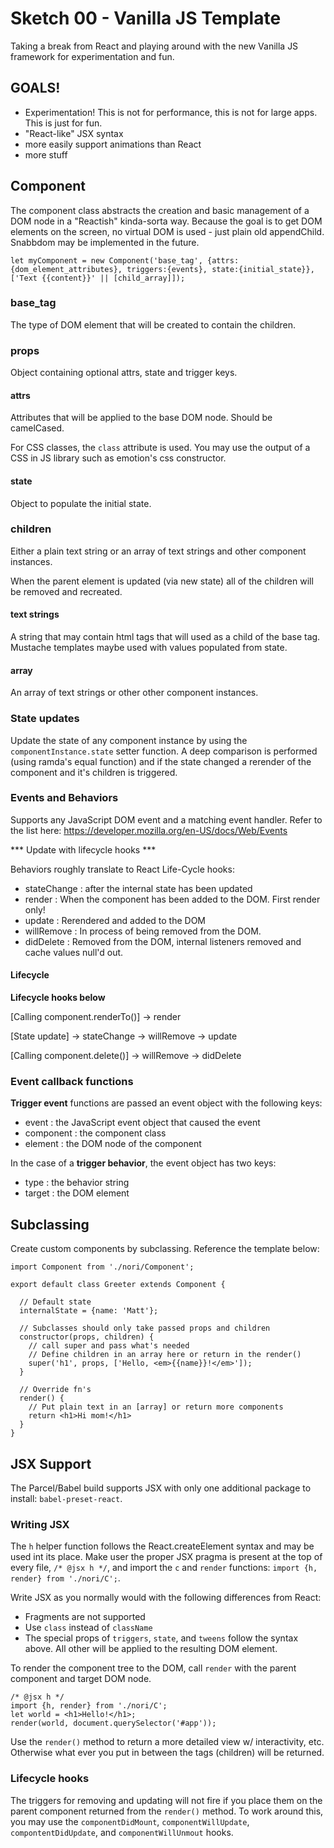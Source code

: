 # Sketch 00 - Vanilla JS Template

Taking a break from React and playing around with the new Vanilla JS framework for experimentation and fun.

## GOALS!

- Experimentation! This is not for performance, this is not for large apps. This is just for fun.
- "React-like" JSX syntax
- more easily support animations than React
- more stuff

## Component

The component class abstracts the creation and basic management of a DOM node in a "Reactish" kinda-sorta way. Because the goal is to get DOM elements on the screen, no virtual DOM is used - just plain old appendChild. Snabbdom may be implemented in the future.

`let myComponent = new Component('base_tag', {attrs:{dom_element_attributes}, triggers:{events}, state:{initial_state}}, ['Text {{content}}' || [child_array]]);`


### base_tag

The type of DOM element that will be created to contain the children.

### props 

Object containing optional attrs, state and trigger keys.

#### attrs

Attributes that will be applied to the base DOM node. Should be camelCased. 

For CSS classes, the `class` attribute is used. You may use the output of a CSS in JS library such as emotion's css constructor. 

#### state

Object to populate the initial state.

### children

Either a plain text string or an array of text strings and other component instances.

When the parent element is updated (via new state) all of the children will be removed and recreated.

#### text strings

A string that may contain html tags that will used as a child of the base tag. Mustache templates maybe used with values populated from state.

#### array

An array of text strings or other other component instances.

### State updates

Update the state of any component instance by using the `componentInstance.state` setter function. A deep comparison is performed (using ramda's equal function) and if the state changed a rerender of the component and it's children is triggered.

### Events and Behaviors

Supports any JavaScript DOM event and a matching event handler. Refer to the list here: https://developer.mozilla.org/en-US/docs/Web/Events

*** Update with lifecycle hooks ***

Behaviors roughly translate to React Life-Cycle hooks: 

- stateChange : after the internal state has been updated 
- render : When the component has been added to the DOM. First render only!
- update :  Rerendered and added to the DOM
- willRemove : In process of being removed from the DOM.
- didDelete : Removed from the DOM, internal listeners removed and cache values null'd out.

#### Lifecycle

**Lifecycle hooks below**

[Calling component.renderTo()] -> render

[State update] -> stateChange -> willRemove -> update

[Calling component.delete()] -> willRemove -> didDelete

### Event callback functions

**Trigger event** functions are passed an event object with the following keys:

- event : the JavaScript event object that caused the event
- component : the component class
- element : the DOM node of the component

In the case of a **trigger behavior**, the event object has two keys: 

- type : the behavior string
- target : the DOM element

## Subclassing

Create custom components by subclassing. Reference the template below:

    import Component from './nori/Component';
    
    export default class Greeter extends Component {
    
      // Default state
      internalState = {name: 'Matt'};
    
      // Subclasses should only take passed props and children
      constructor(props, children) {
        // call super and pass what's needed
        // Define children in an array here or return in the render()
        super('h1', props, ['Hello, <em>{{name}}!</em>']);
      }
    
      // Override fn's
      render() {
        // Put plain text in an [array] or return more components
        return <h1>Hi mom!</h1>
      }
    }

## JSX Support

The Parcel/Babel build supports JSX with only one additional package to install: `babel-preset-react`. 

### Writing JSX

The `h` helper function follows the React.createElement syntax and may be used int its place. Make user the proper JSX pragma is present at the top of every file, `/* @jsx h */`, and import the `c` and `render` functions: `import {h, render} from './nori/C';`. 

Write JSX as you normally would with the following differences from React:

- Fragments are not supported
- Use `class` instead of `className`
- The special props of `triggers`, `state`, and `tweens` follow the syntax above. All other will be applied to the resulting DOM element. 

To render the component tree to the DOM, call `render` with the parent component and target DOM node.

    /* @jsx h */
    import {h, render} from './nori/C';
    let world = <h1>Hello!</h1>;
    render(world, document.querySelector('#app'));

Use the `render()` method to return a more detailed view w/ interactivity, etc. Otherwise what ever you put in between the tags (children) will be returned.

### Lifecycle hooks

The triggers for removing and updating will not fire if you place them on the parent component returned from the `render()` method. To work around this, you may use the `componentDidMount`, `componentWillUpdate`, `compontentDidUpdate`, and `componentWillUnmout` hooks.   

